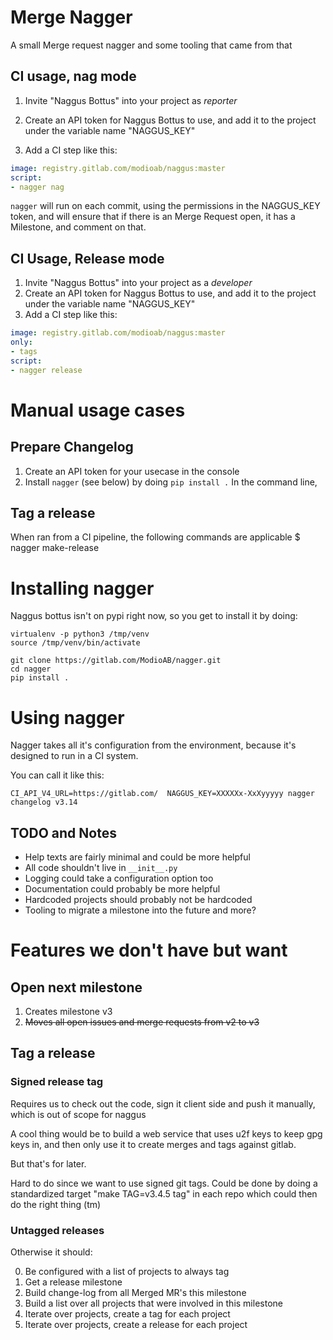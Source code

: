 # Merge Nagger

A small Merge request nagger and some tooling that came from that

## CI usage, nag mode

1. Invite "Naggus Bottus" into your project as _reporter_
2. Create an API token for Naggus Bottus to use, and add it to the project
   under the variable name "NAGGUS_KEY"

3. Add a CI step like this:

```yaml
image: registry.gitlab.com/modioab/naggus:master
script:
- nagger nag
```

`nagger` will run on each commit, using the permissions in the NAGGUS_KEY
token, and will ensure that if there is an Merge Request open, it has a
Milestone, and comment on that.


## CI Usage, Release mode

1. Invite "Naggus Bottus" into your project as a _developer_ 
2. Create an API token for Naggus Bottus to use, and add it to the project
   under the variable name "NAGGUS_KEY"
3. Add a CI step like this:

```yaml
image: registry.gitlab.com/modioab/naggus:master
only:
- tags
script:
- nagger release
```


# Manual usage cases

## Prepare Changelog

1. Create an API token for your usecase in the console
2. Install `nagger` (see below)  by doing `pip install .`  In the command line, 

## Tag a release


When ran from a CI pipeline, the following commands are applicable
$ nagger make-release



# Installing nagger

Naggus bottus isn't on pypi right now, so you get to install it by doing:

```shell
virtualenv -p python3 /tmp/venv
source /tmp/venv/bin/activate

git clone https://gitlab.com/ModioAB/nagger.git
cd nagger
pip install .
```

# Using nagger

Nagger takes all it's configuration from the environment, because it's designed
to run in a CI system.

You can call it like this:
```shell
CI_API_V4_URL=https://gitlab.com/  NAGGUS_KEY=XXXXXx-XxXyyyyy nagger changelog v3.14 

```

## TODO and Notes

* Help texts are fairly minimal and could be more helpful
* All code shouldn't live in `__init__.py`
* Logging could take a configuration option too
* Documentation could probably be more helpful
* Hardcoded projects should probably not be hardcoded
* Tooling to migrate a milestone into the future and more?


# Features we don't have but want


## Open next milestone

1. Creates milestone v3
2. ~~Moves all open issues and merge requests from v2 to v3~~ 

## Tag a release

### Signed release tag 

Requires us to check out the code, sign it client side and push it manually,
which is out of scope for naggus

A cool thing would be to build a web service that uses u2f keys to keep gpg
keys in, and then only use it to create merges and tags against gitlab.

But that's for later.

Hard to do since we want to use signed git tags.  Could be done by doing a
standardized target "make TAG=v3.4.5 tag"  in each repo which could then do the
right thing (tm)

### Untagged releases


Otherwise it should:

0. Be configured with a list of projects to always tag
1. Get a release milestone
2. Build change-log from all Merged MR's this milestone
3. Build a list over all projects that were involved in this milestone
4. Iterate over projects, create a tag for each project
5. Iterate over projects, create a release for each project




